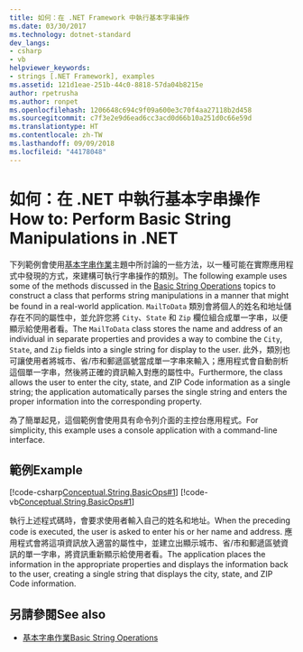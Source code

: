 ```yaml
---
title: 如何：在 .NET Framework 中執行基本字串操作
ms.date: 03/30/2017
ms.technology: dotnet-standard
dev_langs:
- csharp
- vb
helpviewer_keywords:
- strings [.NET Framework], examples
ms.assetid: 121d1eae-251b-44c0-8818-57da04b8215e
author: rpetrusha
ms.author: ronpet
ms.openlocfilehash: 1206648c694c9f09a600e3c70f4aa27118b2d458
ms.sourcegitcommit: c7f3e2e9d6ead6cc3acd0d66b10a251d0c66e59d
ms.translationtype: HT
ms.contentlocale: zh-TW
ms.lasthandoff: 09/09/2018
ms.locfileid: "44178048"
---
```

# <a name="how-to-perform-basic-string-manipulations-in-net"></a><span data-ttu-id="0122e-102">如何：在 .NET 中執行基本字串操作</span><span class="sxs-lookup"><span data-stu-id="0122e-102">How to: Perform Basic String Manipulations in .NET</span></span>
<span data-ttu-id="0122e-103">下列範例會使用[基本字串作業](../../../docs/standard/base-types/basic-string-operations.md)主題中所討論的一些方法，以一種可能在實際應用程式中發現的方式，來建構可執行字串操作的類別。</span><span class="sxs-lookup"><span data-stu-id="0122e-103">The following example uses some of the methods discussed in the [Basic String Operations](../../../docs/standard/base-types/basic-string-operations.md) topics to construct a class that performs string manipulations in a manner that might be found in a real-world application.</span></span> <span data-ttu-id="0122e-104">`MailToData` 類別會將個人的姓名和地址儲存在不同的屬性中，並允許您將 `City`、`State` 和 `Zip` 欄位組合成單一字串，以便顯示給使用者看。</span><span class="sxs-lookup"><span data-stu-id="0122e-104">The `MailToData` class stores the name and address of an individual in separate properties and provides a way to combine the `City`, `State`, and `Zip` fields into a single string for display to the user.</span></span> <span data-ttu-id="0122e-105">此外，類別也可讓使用者將城市、省/市和郵遞區號當成單一字串來輸入；應用程式會自動剖析這個單一字串，然後將正確的資訊輸入對應的屬性中。</span><span class="sxs-lookup"><span data-stu-id="0122e-105">Furthermore, the class allows the user to enter the city, state, and ZIP Code information as a single string; the application automatically parses the single string and enters the proper information into the corresponding property.</span></span>  
  
 <span data-ttu-id="0122e-106">為了簡單起見，這個範例會使用具有命令列介面的主控台應用程式。</span><span class="sxs-lookup"><span data-stu-id="0122e-106">For simplicity, this example uses a console application with a command-line interface.</span></span>  
  
## <a name="example"></a><span data-ttu-id="0122e-107">範例</span><span class="sxs-lookup"><span data-stu-id="0122e-107">Example</span></span>  
 [!code-csharp[Conceptual.String.BasicOps#1](../../../samples/snippets/csharp/VS_Snippets_CLR/conceptual.string.basicops/cs/basicops.cs#1)]
 [!code-vb[Conceptual.String.BasicOps#1](../../../samples/snippets/visualbasic/VS_Snippets_CLR/conceptual.string.basicops/vb/basicops.vb#1)]  
  
 <span data-ttu-id="0122e-108">執行上述程式碼時，會要求使用者輸入自己的姓名和地址。</span><span class="sxs-lookup"><span data-stu-id="0122e-108">When the preceding code is executed, the user is asked to enter his or her name and address.</span></span> <span data-ttu-id="0122e-109">應用程式會將這項資訊放入適當的屬性中，並建立出顯示城市、省/市和郵遞區號資訊的單一字串，將資訊重新顯示給使用者看。</span><span class="sxs-lookup"><span data-stu-id="0122e-109">The application places the information in the appropriate properties and displays the information back to the user, creating a single string that displays the city, state, and ZIP Code information.</span></span>  
  
## <a name="see-also"></a><span data-ttu-id="0122e-110">另請參閱</span><span class="sxs-lookup"><span data-stu-id="0122e-110">See also</span></span>

- [<span data-ttu-id="0122e-111">基本字串作業</span><span class="sxs-lookup"><span data-stu-id="0122e-111">Basic String Operations</span></span>](../../../docs/standard/base-types/basic-string-operations.md)

